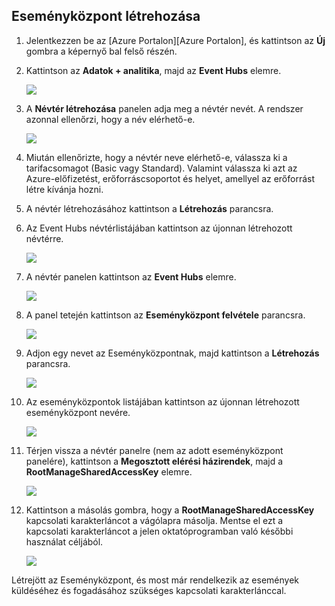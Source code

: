 ## <a name="create-an-event-hub"></a>Eseményközpont létrehozása
1. Jelentkezzen be az [Azure Portalon][Azure Portalon], és kattintson az **Új** gombra a képernyő bal felső részén.
2. Kattintson az **Adatok + analitika**, majd az **Event Hubs** elemre.
   
    ![](./media/event-hubs-create-event-hub/create-event-hub9.png)
3. A **Névtér létrehozása** panelen adja meg a névtér nevét. A rendszer azonnal ellenőrzi, hogy a név elérhető-e.
   
    ![](./media/event-hubs-create-event-hub/create-event-hub1.png)
4. Miután ellenőrizte, hogy a névtér neve elérhető-e, válassza ki a tarifacsomagot (Basic vagy Standard). Valamint válassza ki azt az Azure-előfizetést, erőforráscsoportot és helyet, amellyel az erőforrást létre kívánja hozni. 
5. A névtér létrehozásához kattintson a **Létrehozás** parancsra.
6. Az Event Hubs névtérlistájában kattintson az újonnan létrehozott névtérre.      
   
    ![](./media/event-hubs-create-event-hub/create-event-hub2.png)
7. A névtér panelen kattintson az **Event Hubs** elemre.
   
    ![](./media/event-hubs-create-event-hub/create-event-hub3.png)
8. A panel tetején kattintson az **Eseményközpont felvétele** parancsra.
   
    ![](./media/event-hubs-create-event-hub/create-event-hub4.png)
9. Adjon egy nevet az Eseményközpontnak, majd kattintson a **Létrehozás** parancsra.
   
    ![](./media/event-hubs-create-event-hub/create-event-hub5.png)
10. Az eseményközpontok listájában kattintson az újonnan létrehozott eseményközpont nevére. 
    
     ![](./media/event-hubs-create-event-hub/create-event-hub6.png)
11. Térjen vissza a névtér panelre (nem az adott eseményközpont panelére), kattintson a **Megosztott elérési házirendek**, majd a **RootManageSharedAccessKey** elemre.
    
     ![](./media/event-hubs-create-event-hub/create-event-hub7.png)
12. Kattintson a másolás gombra, hogy a **RootManageSharedAccessKey** kapcsolati karakterláncot a vágólapra másolja. Mentse el ezt a kapcsolati karakterláncot a jelen oktatóprogramban való későbbi használat céljából.
    
     ![](./media/event-hubs-create-event-hub/create-event-hub8.png)

Létrejött az Eseményközpont, és most már rendelkezik az események küldéséhez és fogadásához szükséges kapcsolati karakterlánccal.

[Azure Portal]: https://portal.azure.com/

<!--HONumber=Nov16_HO2-->


